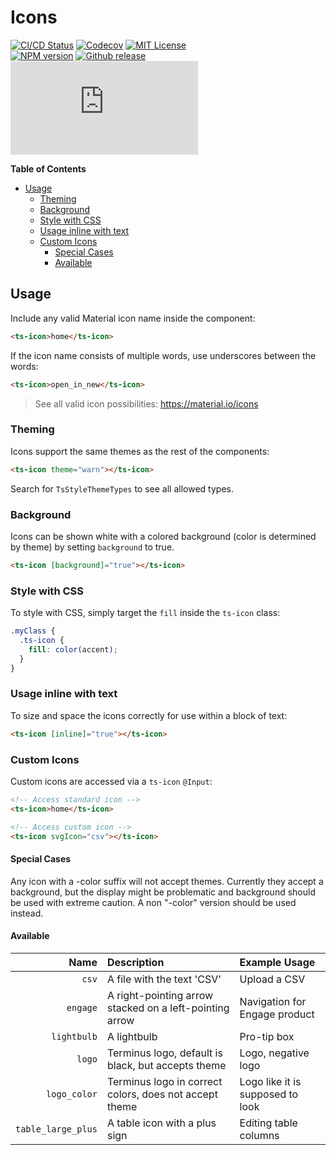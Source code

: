 <h1>Icons</h1>

[![CI/CD Status][github-action-badge]][github-action-link] [![Codecov][codecov-badge]][codecov-project] [![MIT License][license-image]][license-url]  
[![NPM version][npm-version-image]][npm-package] [![Github release][gh-release-badge]][gh-releases] [![Library size][file-size-badge]][raw-distribution-js]

<!-- START doctoc generated TOC please keep comment here to allow auto update -->
<!-- DON'T EDIT THIS SECTION, INSTEAD RE-RUN doctoc TO UPDATE -->
**Table of Contents**

- [Usage](#usage)
  - [Theming](#theming)
  - [Background](#background)
  - [Style with CSS](#style-with-css)
  - [Usage inline with text](#usage-inline-with-text)
  - [Custom Icons](#custom-icons)
    - [Special Cases](#special-cases)
    - [Available](#available)

<!-- END doctoc generated TOC please keep comment here to allow auto update -->


## Usage

Include any valid Material icon name inside the component:

```html
<ts-icon>home</ts-icon>
```

If the icon name consists of multiple words, use underscores between the words:

```html
<ts-icon>open_in_new</ts-icon>
```

> See all valid icon possibilities: https://material.io/icons


### Theming

Icons support the same themes as the rest of the components:

```html
<ts-icon theme="warn"></ts-icon>
```

Search for `TsStyleThemeTypes` to see all allowed types.


### Background

Icons can be shown white with a colored background (color is determined by theme) by setting `background` to true.

```html
<ts-icon [background]="true"></ts-icon>
```


### Style with CSS

To style with CSS, simply target the `fill` inside the `ts-icon` class:

```scss
.myClass {
  .ts-icon {
    fill: color(accent);
  }
}
```


### Usage inline with text

To size and space the icons correctly for use within a block of text:

```html
<ts-icon [inline]="true"></ts-icon>
```

### Custom Icons

Custom icons are accessed via a `ts-icon` `@Input`:


```html
<!-- Access standard icon -->
<ts-icon>home</ts-icon>

<!-- Access custom icon -->
<ts-icon svgIcon="csv"></ts-icon>
```

#### Special Cases

Any icon with a -color suffix will not accept themes. Currently they accept a background, but the display might be
problematic and background should be used with extreme caution. A non "-color" version should be used instead.


#### Available

|               Name | Description                                             | Example Usage                    |
|-------------------:|:--------------------------------------------------------|:---------------------------------|
|              `csv` | A file with the text 'CSV'                              | Upload a CSV                     |
|           `engage` | A right-pointing arrow stacked on a left-pointing arrow | Navigation for Engage product    |
|        `lightbulb` | A lightbulb                                             | Pro-tip box                      |
|             `logo` | Terminus logo, default is black, but accepts theme      | Logo, negative logo              |
|       `logo_color` | Terminus logo in correct colors, does not accept theme  | Logo like it is supposed to look |
| `table_large_plus` | A table icon with a plus sign                           | Editing table columns            |


<!-- Links -->
[license-url]:         https://github.com/GetTerminus/terminus-oss/blob/release/LICENSE
[license-image]:       http://img.shields.io/badge/license-MIT-blue.svg
[codecov-project]:     https://codecov.io/gh/GetTerminus/terminus-oss
[codecov-badge]:       https://codecov.io/gh/GetTerminus/terminus-oss/branch/release/graph/badge.svg
[npm-version-image]:   http://img.shields.io/npm/v/@terminus/ui-icon.svg
[npm-package]:         https://www.npmjs.com/package/@terminus/ui-icon
[gh-release-badge]:    https://img.shields.io/github/release/GetTerminus/terminus-oss.svg
[gh-releases]:         https://github.com/GetTerminus/terminus-ui/releases/
[github-action-badge]: https://github.com/GetTerminus/terminus-oss/workflows/Release%20CI/badge.svg
[github-action-link]:  https://github.com/GetTerminus/terminus-oss/actions?query=workflow%3A%22CI+Release%22
[file-size-badge]:     http://img.badgesize.io/https://unpkg.com/@terminus/ui-icon/bundles/terminus-ui-icon.umd.min.js?compression=gzip
[raw-distribution-js]: https://unpkg.com/@terminus/ui-icon/bundles/terminus-ui-icon.umd.js

